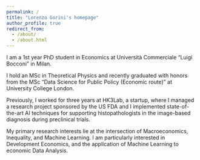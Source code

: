 ```yaml
---
permalink: /
title: "Lorenzo Gorini's homepage"
author_profile: true
redirect_from: 
  - /about/
  - /about.html
---
```


I am a 1st year PhD student in Economics at Università Commerciale “Luigi Bocconi” in Milan.

I hold an MSc in Theoretical Physics and recently graduated with honors from the MSc “Data Science for Public Policy (Economic route)” at University College London.

Previously, I worked for three years at HK3Lab, a startup, where I managed a research project sponsored by the US FDA and I implemented state-of-the-art AI techniques for supporting histopathologists in the image-based diagnosis during preclinical trials.

My primary research interests lie at the intersection of Macroeconomics, Inequality, and Machine Learning. I am particularly interested in Development Economics, and the application of Machine Learning to economic Data Analysis.

<!-- 
A data-driven personal website
======
Like many other Jekyll-based GitHub Pages templates, Academic Pages makes you separate the website's content from its form. The content & metadata of your website are in structured markdown files, while various other files constitute the theme, specifying how to transform that content & metadata into HTML pages. You keep these various markdown (.md), YAML (.yml), HTML, and CSS files in a public GitHub repository. Each time you commit and push an update to the repository, the [GitHub pages](https://pages.github.com/) service creates static HTML pages based on these files, which are hosted on GitHub's servers free of charge.

Many of the features of dynamic content management systems (like Wordpress) can be achieved in this fashion, using a fraction of the computational resources and with far less vulnerability to hacking and DDoSing. You can also modify the theme to your heart's content without touching the content of your site. If you get to a point where you've broken something in Jekyll/HTML/CSS beyond repair, your markdown files describing your talks, publications, etc. are safe. You can rollback the changes or even delete the repository and start over -- just be sure to save the markdown files! Finally, you can also write scripts that process the structured data on the site, such as [this one](https://github.com/academicpages/academicpages.github.io/blob/master/talkmap.ipynb) that analyzes metadata in pages about talks to display [a map of every location you've given a talk](https://academicpages.github.io/talkmap.html).
-->